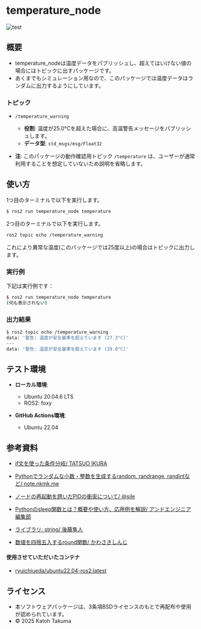 # temperature_node
![test](https://github.com/katohTakuma/temperature_node/actions/workflows/test.yml/badge.svg)

## 概要
- temperature_nodeは温度データをパブリッシュし、超えてはいけない値の場合にはトピックに出すパッケージです。
- あくまでもシミュレーション用なので、このパッケージでは温度データはランダムに出力するようにしています。

### トピック
- `/temperature_warning`
  - **役割**: 温度が25.0°Cを超えた場合に、高温警告メッセージをパブリッシュします。
  - **データ型**: `std_msgs/msg/Float32`

- **注**:
  このパッケージの動作確認用トピック `/temperature` は、ユーザーが通常利用することを想定していないため説明を省略します。

## 使い方
1つ目のターミナルで以下を実行します。
```bash
$ ros2 run temperature_node temperature
```
2つ目のターミナルで以下を実行します。
```bash
ros2 topic echo /temperature_warning
```
これにより異常な温度(このパッケージでは25度以上)の場合はトピックに出力します。

### 実行例

下記は実行例です：
```bash
$ ros2 run temperature_node temperature
(何も表示されない)
```
### 出力結果
```bash
$ ros2 topic echo /temperature_warning
data: '警告: 温度が安全基準を超えています (27.3°C)'
---
data: '警告: 温度が安全基準を超えています (29.0°C)'
```


## テスト環境
- **ローカル環境**:
  - Ubuntu 20.04.6 LTS
  - ROS2: foxy
 
- **GitHub Actions環境**:
  - Ubuntu 22.04


## 参考資料

 - [if文を使った条件分岐/ TATSUO IKURA](https://www.javadrive.jp/python/if/index1.html)

 - [Pythonでランダムな小数・整数を生成するrandom, randrange, randintなど/ note.nkmk.me](https://note.nkmk.me/python-random-randrange-randint/)

 - [ノードの再起動を跨いだPIDの衝突について/ @sile](https://qiita.com/sile/items/c1a357efdaa9cae4cd9c)

 - [Pythonのsleep関数とは？概要や使い方、応用例を解説/ アンドエンジニア編集部](https://and-engineer.com/articles/ZqOo2xEAACcA8C4A)

 - [ライブラリ: string/ 後藤隼人](https://www.lifewithpython.com/2013/04/string.html)

 - [数値を四捨五入するround関数/ かわさきしんじ](https://atmarkit.itmedia.co.jp/ait/articles/2104/06/news022.html)

#### 使用させていただいたコンテナ
   - [ryuichiueda/ubuntu22.04-ros2:latest](ryuichiueda/ubuntu22.04-ros2:latest)

## ライセンス
- 本ソフトウェアパッケージは、3条項BSDライセンスのもとで再配布や使用が認められています。
- © 2025 Katoh Takuma

  
